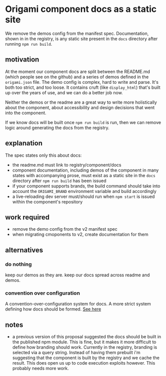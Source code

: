 # Origami component docs as a static site

We remove the demos config from the manifest spec. Documentation, shown in in
the registry, is any static site present in the `docs` directory after running
`npm run build`.

## motivation

At the moment our component docs are split between the README.md (which people
see on the github) and a series of demos defined in the `origami.json` file. The
demo config is complex, hard to write and parse. It's both too strict, and too
loose. It contains cruft (like `display_html`) that's built up over the years of
use, and we can do a better job now.

Neither the demos or the readme are a great way to write more holistically about
the component, about accessibility and design decisions that went into the component.

If we know docs will be built once `npm run build` is run, then we can remove
logic around generating the docs from the registry.

## explanation

The spec states only this about docs:

- the readme.md must link to registry/component/docs
- component documentation, including demos of the component in many states with
  accompanying prose, must exist as a static site in the `docs` directory after
  `npm run build` has been issued
- if your component supports brands, the build command should take into account
  the `ORIGAMI_BRAND` environment variable and build accordingly
- a live-reloading dev server must/should run when `npm start` is issued within
  the component's repository

## work required

- remove the demo config from the v2 manifest spec
- when migrating cmoponents to v2, create documentation for them

## alternatives

### do nothing

keep our demos as they are. keep our docs spread across readme and demos.

### convention over configuration

A convention-over-configuration system for docs. A more strict system defining
how docs should be formed. [See here](./0000-component-docs-convention-over-configuration.md)

## notes

- a previous version of this proposal suggested the docs should be built
  in the published npm module. This is fine, but it makes it more difficult to
  define how branding should work. Currently in the registry, branding is
  selected via a query string. Instead of having them prebuilt i'm suggesting
  that the component is built by the registry and we cache the result. This does
  open us up to code execution exploits however. This probably needs more work.
